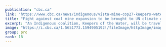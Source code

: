 ```yaml
---
publication: "cbc.ca"
link: "https://www.cbc.ca/news/indigenous/vista-mine-cop27-keepers-water-1.6641300"
title: "Fight against coal mine expansion to be brought to UN climate change conference | CBC News"
excerpt: "An Indigenous coalition, Keepers of the Water, will be travelling to Egypt to attend COP27 this November to raise awareness of the potential impacts of an Alberta coal mine expansion."
image: "https://i.cbc.ca/1.5651773.1594905192!/fileImage/httpImage/image.JPG_gen/derivatives/16x9_620/vista-bighorn-mining.JPG"
group: pro
rank: 18
---
```

